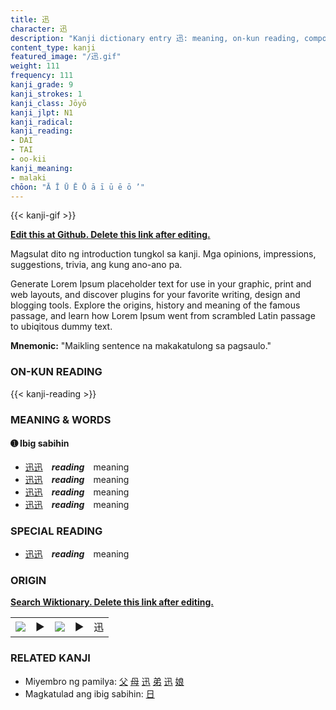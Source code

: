 ```yaml
---
title: 迅
character: 迅
description: "Kanji dictionary entry 迅: meaning, on-kun reading, compounds, origin, related kanji"
content_type: kanji
featured_image: "/迅.gif"
weight: 111
frequency: 111
kanji_grade: 9
kanji_strokes: 1
kanji_class: Jōyō
kanji_jlpt: N1
kanji_radical: 
kanji_reading: 
- DAI
- TAI
- oo-kii
kanji_meaning:
- malaki
chōon: "Ā Ī Ū Ē Ō ā ī ū ē ō ’"
---
```

[//]: # (Don't edit the line below. Kanji animated GIF code is automatically generated.)
{{< kanji-gif >}}

[//]: # (Edit below this line.)

**[Edit this at Github. Delete this link after editing.](https://github.com/tim0g/tim/tree/main/content/kanji/迅/index.md)**

Magsulat dito ng introduction tungkol sa kanji. Mga opinions, impressions, suggestions, trivia, ang kung ano-ano pa.

Generate Lorem Ipsum placeholder text for use in your graphic, print and web layouts, and discover plugins for your favorite writing, design and blogging tools. Explore the origins, history and meaning of the famous passage, and learn how Lorem Ipsum went from scrambled Latin passage to ubiqitous dummy text.
 
**Mnemonic:** "Maikling sentence na makakatulong sa pagsaulo."

### ON-KUN READING

[//]: # (Don't edit the line below. ON-KUN READING code is automatically generated.)
{{< kanji-reading >}}

### MEANING & WORDS

#### ➊ **Ibig sabihin**
  - [迅](../迅)[迅](../迅)　***reading***　meaning
  - [迅](../迅)[迅](../迅)　***reading***　meaning
  - [迅](../迅)[迅](../迅)　***reading***　meaning
  - [迅](../迅)[迅](../迅)　***reading***　meaning

### SPECIAL READING
  - [迅](../迅)[迅](../迅)　***reading***　meaning

### ORIGIN

**[Search Wiktionary. Delete this link after editing.](https://wiktionary.org/wiki/迅)**
<table class="kanji-table"><tr><td>
<img src="60px-迅-bronze.svg.png">
</td><td>▶</td><td>
<img src="60px-迅-oracle.svg.png">
</td><td>▶</td>
<td class="kanji-origin">迅</td>
</tr></table>

### RELATED KANJI
- Miyembro ng pamilya: [父](../父) [母](../母) [迅](../迅) [弟](../弟) [迅](../迅) [娘](../娘)
- Magkatulad ang ibig sabihin: [日](../日)
